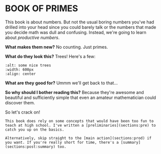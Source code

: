 # BOOK OF PRIMES

This book is about numbers. But not the usual boring numbers you've had drilled into your head since you could barely talk or the numbers that made you decide math was dull and confusing. Instead, we're going to learn about *productive numbers*.


**What makes them new?** No counting. Just primes.

**What do they look this?** Trees! Here's a few:


```{image} ../tikz/favs.svg
:alt: some nice trees
:width: 600px
:align: center
```

**What are they good for?** Ummm we'll get back to that...

**So why should I bother reading this?** Because they're awesome and beautiful and sufficiently simple that even an amateur mathematician could discover them.

So let's crack on! 

```{warning}
This book does rely on some concepts that would have been too fun to teach at high school. I've written a [preliminaries](sections:pre) to catch you up on the basics. 

Alternatively, skip straight to the [main action](sections:prod) if you want. If you're really short for time, there's a [summary](sections:post:summary) too.
```


